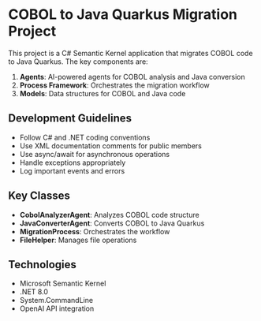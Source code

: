 <!-- Use this file to provide workspace-specific custom instructions to Copilot. For more details, visit https://code.visualstudio.com/docs/copilot/copilot-customization#_use-a-githubcopilotinstructionsmd-file -->

# COBOL to Java Quarkus Migration Project

This project is a C# Semantic Kernel application that migrates COBOL code to Java Quarkus. The key components are:

1. **Agents**: AI-powered agents for COBOL analysis and Java conversion
2. **Process Framework**: Orchestrates the migration workflow
3. **Models**: Data structures for COBOL and Java code

## Development Guidelines

- Follow C# and .NET coding conventions
- Use XML documentation comments for public members
- Use async/await for asynchronous operations
- Handle exceptions appropriately
- Log important events and errors

## Key Classes

- **CobolAnalyzerAgent**: Analyzes COBOL code structure
- **JavaConverterAgent**: Converts COBOL to Java Quarkus
- **MigrationProcess**: Orchestrates the workflow
- **FileHelper**: Manages file operations

## Technologies

- Microsoft Semantic Kernel
- .NET 8.0
- System.CommandLine
- OpenAI API integration
